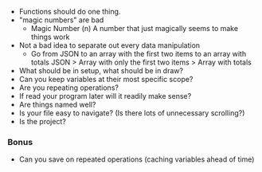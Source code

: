 - Functions should do one thing.
- "magic numbers" are bad
  - Magic Number (n) A number that just magically seems to make things work
- Not a bad idea to separate out every data manipulation
  - Go from JSON to an array with the first two items to an array with totals
    JSON > Array with only the first two items > Array with totals
- What should be in setup, what should be in draw?
- Can you keep variables at their most specific scope?
- Are you repeating operations?
- If read your program later will it readily make sense?
- Are things named well?
- Is your file easy to navigate? (Is there lots of unnecessary scrolling?)
- Is the project?


### Bonus
- Can you save on repeated operations (caching variables ahead of time)
